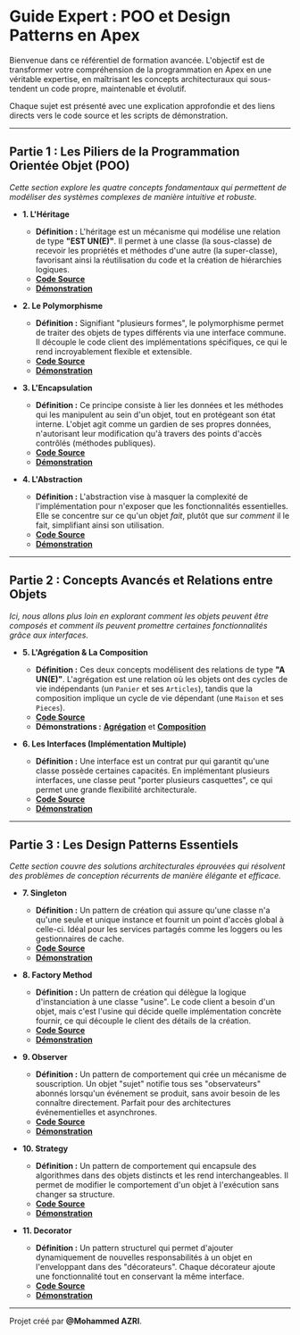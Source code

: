 
# Guide Expert : POO et Design Patterns en Apex

Bienvenue dans ce référentiel de formation avancée. L'objectif est de transformer votre compréhension de la programmation en Apex en une véritable expertise, en maîtrisant les concepts architecturaux qui sous-tendent un code propre, maintenable et évolutif.

Chaque sujet est présenté avec une explication approfondie et des liens directs vers le code source et les scripts de démonstration.

---

## Partie 1 : Les Piliers de la Programmation Orientée Objet (POO)

*Cette section explore les quatre concepts fondamentaux qui permettent de modéliser des systèmes complexes de manière intuitive et robuste.*

- **1. L'Héritage**
  - **Définition :** L'héritage est un mécanisme qui modélise une relation de type **"EST UN(E)"**. Il permet à une classe (la sous-classe) de recevoir les propriétés et méthodes d'une autre (la super-classe), favorisant ainsi la réutilisation du code et la création de hiérarchies logiques.
  - **[Code Source](force-app/main/default/classes/LesBasesDePOO/HeritageEnPOO)**
  - **[Démonstration](scripts/apex/[Demo001]%20HeritageEnOOP.apex)**

- **2. Le Polymorphisme**
  - **Définition :** Signifiant "plusieurs formes", le polymorphisme permet de traiter des objets de types différents via une interface commune. Il découple le code client des implémentations spécifiques, ce qui le rend incroyablement flexible et extensible.
  - **[Code Source](force-app/main/default/classes/LesBasesDePOO/PolymorphismeEnPOO)**
  - **[Démonstration](scripts/apex/[Demo002]%20PolymorphismeEnOOP.apex)**

- **3. L'Encapsulation**
  - **Définition :** Ce principe consiste à lier les données et les méthodes qui les manipulent au sein d'un objet, tout en protégeant son état interne. L'objet agit comme un gardien de ses propres données, n'autorisant leur modification qu'à travers des points d'accès contrôlés (méthodes publiques).
  - **[Code Source](force-app/main/default/classes/LesBasesDePOO/EncapsulationEnPOO)**
  - **[Démonstration](scripts/apex/[Demo003]%20EncapsulationEnOOP.apex)**

- **4. L'Abstraction**
  - **Définition :** L'abstraction vise à masquer la complexité de l'implémentation pour n'exposer que les fonctionnalités essentielles. Elle se concentre sur ce qu'un objet *fait*, plutôt que sur *comment* il le fait, simplifiant ainsi son utilisation.
  - **[Code Source](force-app/main/default/classes/LesBasesDePOO/AbstractionEnPOO)**
  - **[Démonstration](scripts/apex/[Demo004]%20AbstractionEnOOP.apex)**

---

## Partie 2 : Concepts Avancés et Relations entre Objets

*Ici, nous allons plus loin en explorant comment les objets peuvent être composés et comment ils peuvent promettre certaines fonctionnalités grâce aux interfaces.*

- **5. L'Agrégation & La Composition**
  - **Définition :** Ces deux concepts modélisent des relations de type **"A UN(E)"**. L'agrégation est une relation où les objets ont des cycles de vie indépendants (un `Panier` et ses `Articles`), tandis que la composition implique un cycle de vie dépendant (une `Maison` et ses `Pieces`).
  - **[Code Source](force-app/main/default/classes/ConceptAvancesPOO/)**
  - **Démonstrations :** **[Agrégation](scripts/apex/[Demo005]%20Agrégation%20en%20POO.apex)** et **[Composition](scripts/apex/[Demo006]%20Composition%20en%20POO.apex)**

- **6. Les Interfaces (Implémentation Multiple)**
  - **Définition :** Une interface est un contrat pur qui garantit qu'une classe possède certaines capacités. En implémentant plusieurs interfaces, une classe peut "porter plusieurs casquettes", ce qui permet une grande flexibilité architecturale.
  - **[Code Source](force-app/main/default/classes/ConceptAvancesPOO/ContratEtHeritageMultibleEnPOO)**
  - **[Démonstration](scripts/apex/[Demo007]%20Implémentation%20Multiple.apex)**

---

## Partie 3 : Les Design Patterns Essentiels

*Cette section couvre des solutions architecturales éprouvées qui résolvent des problèmes de conception récurrents de manière élégante et efficace.*

- **7. Singleton**
  - **Définition :** Un pattern de création qui assure qu'une classe n'a qu'une seule et unique instance et fournit un point d'accès global à celle-ci. Idéal pour les services partagés comme les loggers ou les gestionnaires de cache.
  - **[Code Source](force-app/main/default/classes/SystemDesignPatterns/Singleton)**
  - **[Démonstration](scripts/apex/[Demo008]%20Singleton.apex)**

- **8. Factory Method**
  - **Définition :** Un pattern de création qui délègue la logique d'instanciation à une classe "usine". Le code client a besoin d'un objet, mais c'est l'usine qui décide quelle implémentation concrète fournir, ce qui découple le client des détails de la création.
  - **[Code Source](force-app/main/default/classes/SystemDesignPatterns/FactoryMethod)**
  - **[Démonstration](scripts/apex/[Demo009]%20Factory%20Method.apex)**

- **9. Observer**
  - **Définition :** Un pattern de comportement qui crée un mécanisme de souscription. Un objet "sujet" notifie tous ses "observateurs" abonnés lorsqu'un événement se produit, sans avoir besoin de les connaître directement. Parfait pour des architectures événementielles et asynchrones.
  - **[Code Source](force-app/main/default/classes/SystemDesignPatterns/Observer)**
  - **[Démonstration](scripts/apex/[Demo010]%20Observer.apex)**

- **10. Strategy**
  - **Définition :** Un pattern de comportement qui encapsule des algorithmes dans des objets distincts et les rend interchangeables. Il permet de modifier le comportement d'un objet à l'exécution sans changer sa structure.
  - **[Code Source](force-app/main/default/classes/SystemDesignPatterns/Strategy)**
  - **[Démonstration](scripts/apex/[Demo011]%20Strategy‐via‐Custom‐Metadata.apex)**

- **11. Decorator**
  - **Définition :** Un pattern structurel qui permet d'ajouter dynamiquement de nouvelles responsabilités à un objet en l'enveloppant dans des "décorateurs". Chaque décorateur ajoute une fonctionnalité tout en conservant la même interface.
  - **[Code Source](force-app/main/default/classes/SystemDesignPatterns/Décorateur)**
  - **[Démonstration](scripts/apex/[Demo012]%20Decorator%20.apex)**

---

Projet créé par **@Mohammed AZRI**.
